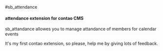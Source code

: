#sb_attendance
#### attendance extension for contao CMS

sb_attandance allowes you to manage attandance of members for calendar events


It's my first contao extension, so please, help me by giving lots of feedback.
